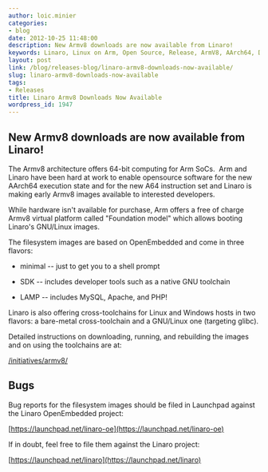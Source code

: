 ```yaml
---
author: loic.minier
categories:
- blog
date: 2012-10-25 11:48:00
description: New Armv8 downloads are now available from Linaro!
keywords: Linaro, Linux on Arm, Open Source, Release, ArmV8, AArch64, Downloads,  Arm
layout: post
link: /blog/releases-blog/linaro-armv8-downloads-now-available/
slug: linaro-armv8-downloads-now-available
tags:
- Releases
title: Linaro Armv8 Downloads Now Available
wordpress_id: 1947
---
```


## New Armv8 downloads are now available from Linaro!

The Armv8 architecture offers 64-bit computing for Arm SoCs.  Arm and Linaro have been hard at work to enable opensource software for the new AArch64 execution state and for the new A64 instruction set and Linaro is making early Armv8 images available to interested developers.

While hardware isn't available for purchase, Arm offers a free of charge Armv8 virtual platform called "Foundation model" which allows booting Linaro's GNU/Linux images.

The filesystem images are based on OpenEmbedded and come in three flavors:

  * minimal -- just to get you to a shell prompt

  * SDK -- includes developer tools such as a native GNU toolchain

  * LAMP -- includes MySQL, Apache, and PHP!

Linaro is also offering cross-toolchains for Linux and Windows hosts in two flavors: a bare-metal cross-toolchain and a GNU/Linux one (targeting glibc).

Detailed instructions on downloading, running, and rebuilding the images and on using the toolchains are at:

[/initiatives/armv8/](/engineering/initiatives/armv8/)

## Bugs

Bug reports for the filesystem images should be filed in Launchpad against the Linaro OpenEmbedded project:

[https://launchpad.net/linaro-oe](https://launchpad.net/linaro-oe)

If in doubt, feel free to file them against the Linaro project:

[https://launchpad.net/linaro](https://launchpad.net/linaro)